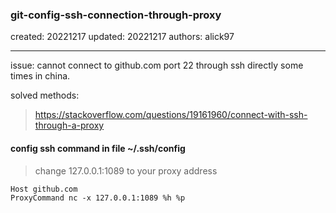 ### git-config-ssh-connection-through-proxy

created: 20221217 updated: 20221217 authors: alick97

---

issue: cannot connect to github.com port 22 through ssh directly some times in china.

solved methods:

> https://stackoverflow.com/questions/19161960/connect-with-ssh-through-a-proxy

#### config ssh command in file ~/.ssh/config

> change 127.0.0.1:1089 to your proxy address
```
Host github.com
ProxyCommand nc -x 127.0.0.1:1089 %h %p
```